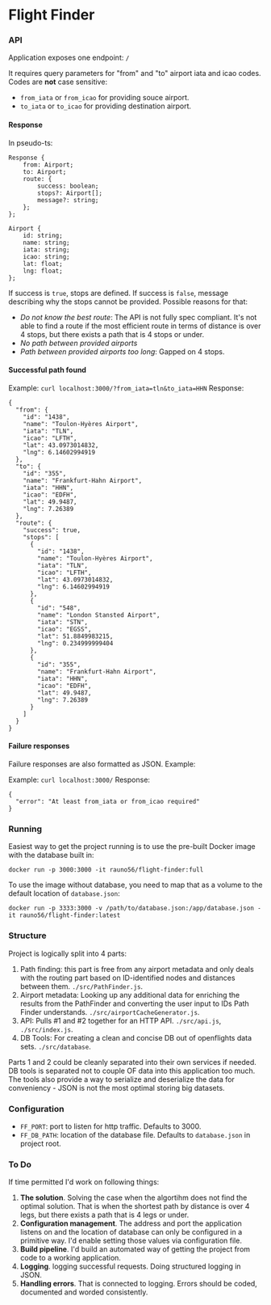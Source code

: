 # Flight Finder

### API

Application exposes one endpoint: `/`

It requires query parameters for "from" and "to" airport iata and icao codes. Codes are **not** case sensitive:

* `from_iata` or `from_icao` for providing souce airport.
* `to_iata` or `to_icao` for providing destination airport.

#### Response

In pseudo-ts:

```
Response {
    from: Airport;
    to: Airport;
    route: {
        success: boolean;
        stops?: Airport[];
        message?: string;
    };
};

Airport {
    id: string;
    name: string;
    iata: string;
    icao: string;
    lat: float;
    lng: float;
};
```

If success is `true`, stops are defined. If success is `false`, message describing why the stops cannot be provided. Possible reasons for that:

* *Do not know the best route*: The API is not fully spec compliant. It's not able to find a route if the most efficient route in terms of distance is over 4 stops, but there exists a path that is 4 stops or under.
* *No path between provided airports*
* *Path between provided airports too long*: Gapped on 4 stops.

#### Successful path found

Example: `curl localhost:3000/?from_iata=tln&to_iata=HHN`
Response:

```
{
  "from": {
    "id": "1438",
    "name": "Toulon-Hyères Airport",
    "iata": "TLN",
    "icao": "LFTH",
    "lat": 43.0973014832,
    "lng": 6.14602994919
  },
  "to": {
    "id": "355",
    "name": "Frankfurt-Hahn Airport",
    "iata": "HHN",
    "icao": "EDFH",
    "lat": 49.9487,
    "lng": 7.26389
  },
  "route": {
    "success": true,
    "stops": [
      {
        "id": "1438",
        "name": "Toulon-Hyères Airport",
        "iata": "TLN",
        "icao": "LFTH",
        "lat": 43.0973014832,
        "lng": 6.14602994919
      },
      {
        "id": "548",
        "name": "London Stansted Airport",
        "iata": "STN",
        "icao": "EGSS",
        "lat": 51.8849983215,
        "lng": 0.234999999404
      },
      {
        "id": "355",
        "name": "Frankfurt-Hahn Airport",
        "iata": "HHN",
        "icao": "EDFH",
        "lat": 49.9487,
        "lng": 7.26389
      }
    ]
  }
}
```

#### Failure responses

Failure responses are also formatted as JSON. Example:

Example: `curl localhost:3000/`
Response:
```
{
  "error": "At least from_iata or from_icao required"
}
```

### Running

Easiest way to get the project running is to use the pre-built Docker image with the database built in:

```
docker run -p 3000:3000 -it rauno56/flight-finder:full
```

To use the image without database, you need to map that as a volume to the default location of `database.json`:

```
docker run -p 3333:3000 -v /path/to/database.json:/app/database.json -it rauno56/flight-finder:latest
```

### Structure

Project is logically split into 4 parts:

1. Path finding: this part is free from any airport metadata and only deals with the routing part based on ID-identified nodes and distances between them. `./src/PathFinder.js`.
2. Airport metadata: Looking up any additional data for enriching the results from the PathFinder and converting the user input to IDs Path Finder understands. `./src/airportCacheGenerator.js`.
3. API: Pulls #1 and #2 together for an HTTP API. `./src/api.js`, `./src/index.js`.
4. DB Tools: For creating a clean and concise DB out of openflights data sets. `./src/database`.

Parts 1 and 2 could be cleanly separated into their own services if needed. DB tools is separated not to couple OF data into this application too much. The tools also provide a way to serialize and deserialize the data for conveniency - JSON is not the most optimal storing big datasets.

### Configuration

* `FF_PORT`: port to listen for http traffic. Defaults to 3000.
* `FF_DB_PATH`: location of the database file. Defaults to `database.json` in project root.

### To Do

If time permitted I'd work on following things:

1. **The solution**. Solving the case when the algortihm does not find the optimal solution. That is when the shortest path by distance is over 4 legs, but there exists a path that is 4 legs or under.
2. **Configuration management**. The address and port the application listens on and the location of database can only be configured in a primitive way. I'd enable setting those values via configuration file.
3. **Build pipeline**. I'd build an automated way of getting the project from code to a working application.
4. **Logging**. logging successful requests. Doing structured logging in JSON.
5. **Handling errors**. That is connected to logging. Errors should be coded, documented and worded consistently.
